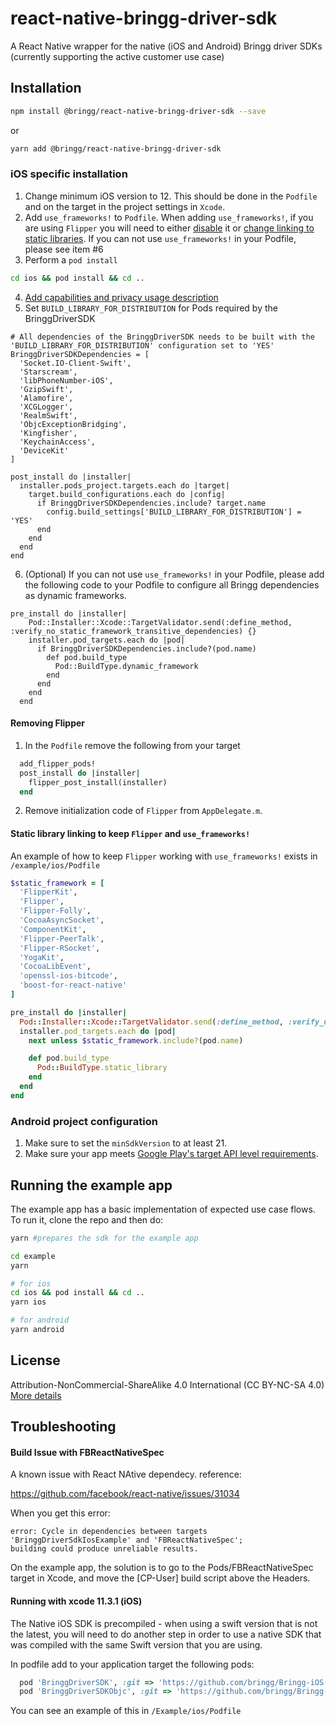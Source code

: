 # react-native-bringg-driver-sdk

A React Native wrapper for the native (iOS and Android) Bringg driver SDKs (currently supporting the active customer use case)

## Installation

```sh
npm install @bringg/react-native-bringg-driver-sdk --save
```

or

```bash
yarn add @bringg/react-native-bringg-driver-sdk
```

### iOS specific installation

1. Change minimum iOS version to 12. This should be done in the `Podfile` and on the target in the project settings in `Xcode`.
2. Add `use_frameworks!` to `Podfile`.
   When adding `use_frameworks!`, if you are using `Flipper` you will need to either [disable](#removing-flipper) it or [change linking to static libraries](#static-library-linking-to-keep-flipper-and-use_frameworks). If you can not use `use_frameworks!` in your Podfile, please see item #6
3. Perform a `pod install`

```bash
cd ios && pod install && cd ..
```

4. [Add capabilities and privacy usage description](https://github.com/bringg/Bringg-iOS-DriverSDK#capabilities)
5. Set `BUILD_LIBRARY_FOR_DISTRIBUTION` for Pods required by the BringgDriverSDK

```
# All dependencies of the BringgDriverSDK needs to be built with the 'BUILD_LIBRARY_FOR_DISTRIBUTION' configuration set to 'YES'
BringgDriverSDKDependencies = [
  'Socket.IO-Client-Swift',
  'Starscream',
  'libPhoneNumber-iOS',
  'GzipSwift',
  'Alamofire',
  'XCGLogger',
  'RealmSwift',
  'ObjcExceptionBridging',
  'Kingfisher',
  'KeychainAccess',
  'DeviceKit'
]

post_install do |installer|
  installer.pods_project.targets.each do |target|
    target.build_configurations.each do |config|
      if BringgDriverSDKDependencies.include? target.name
        config.build_settings['BUILD_LIBRARY_FOR_DISTRIBUTION'] = 'YES'
      end
    end
  end
end

```

6. (Optional) If you can not use `use_frameworks!` in your Podfile, please add the following code to your Podfile to configure all Bringg dependencies as dynamic frameworks.

```
pre_install do |installer|
    Pod::Installer::Xcode::TargetValidator.send(:define_method, :verify_no_static_framework_transitive_dependencies) {}
    installer.pod_targets.each do |pod|
      if BringgDriverSDKDependencies.include?(pod.name) 
        def pod.build_type
          Pod::BuildType.dynamic_framework
        end
      end          
    end
  end
```

#### Removing Flipper

1. In the `Podfile` remove the following from your target

```ruby
  add_flipper_pods!
  post_install do |installer|
    flipper_post_install(installer)
  end
```

2. Remove initialization code of `Flipper` from `AppDelegate.m`.

#### Static library linking to keep `Flipper` and `use_frameworks!`

An example of how to keep `Flipper` working with `use_frameworks!` exists in `/example/ios/Podfile`

```ruby
$static_framework = [
  'FlipperKit',
  'Flipper',
  'Flipper-Folly',
  'CocoaAsyncSocket',
  'ComponentKit',
  'Flipper-PeerTalk',
  'Flipper-RSocket',
  'YogaKit',
  'CocoaLibEvent',
  'openssl-ios-bitcode',
  'boost-for-react-native'
]

pre_install do |installer|
  Pod::Installer::Xcode::TargetValidator.send(:define_method, :verify_no_static_framework_transitive_dependencies) {}
  installer.pod_targets.each do |pod|
    next unless $static_framework.include?(pod.name)

    def pod.build_type
      Pod::BuildType.static_library
    end
  end
end
```

### Android project configuration

1. Make sure to set the `minSdkVersion` to at least 21.
2. Make sure your app meets [Google Play's target API level requirements](https://developer.android.com/distribute/best-practices/develop/target-sdk.html).

## Running the example app

The example app has a basic implementation of expected use case flows.
To run it, clone the repo and then do:

```bash
yarn #prepares the sdk for the example app

cd example
yarn

# for ios
cd ios && pod install && cd ..
yarn ios

# for android
yarn android
```

## License

Attribution-NonCommercial-ShareAlike 4.0 International (CC BY-NC-SA 4.0)
[More details](https://creativecommons.org/licenses/by-nc-sa/4.0/)

## Troubleshooting

#### Build Issue with FBReactNativeSpec

A known issue with React NAtive dependecy. reference:

https://github.com/facebook/react-native/issues/31034

When you get this error:
```
error: Cycle in dependencies between targets 'BringgDriverSdkIosExample' and 'FBReactNativeSpec'; 
building could produce unreliable results.
```

On the example app, the solution is to go to the Pods/FBReactNativeSpec target in Xcode, and move the [CP-User] build script above the Headers.

#### Running with xcode 11.3.1 (iOS)
The Native iOS SDK is precompiled - when using a swift version that is not the latest, you will need to do another step in order to use a native SDK that was compiled with the same Swift version that you are using.

In podfile add to your application target the following pods:
```ruby
  pod 'BringgDriverSDK', :git => 'https://github.com/bringg/Bringg-iOS-DriverSDK.git', :branch => '1.10.0-xcode-11.3.1'  
  pod 'BringgDriverSDKObjc', :git => 'https://github.com/bringg/Bringg-iOS-DriverSDK.git', :branch => '1.10.0-xcode-11.3.1'
```
You can see an example of this in `/Example/ios/Podfile`
